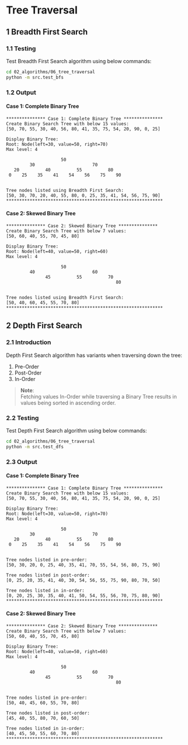 # Tree Traversal

## 1 Breadth First Search

### 1.1 Testing

Test Breadth First Search algorithm using below commands:

```sh
cd 02_algorithms/06_tree_traversal
python -m src.test_bfs
```

### 1.2 Output

#### Case 1: Complete Binary Tree

```log
*************** Case 1: Complete Binary Tree ***************
Create Binary Search Tree with below 15 values:
[50, 70, 55, 30, 40, 56, 80, 41, 35, 75, 54, 20, 90, 0, 25]

Display Binary Tree:
Root: Node(left=30, value=50, right=70)
Max level: 4

                     50
         30                      70
   20          40          55          80
 0    25    35    41    54    56    75    90


Tree nodes listed using Breadth First Search:
[50, 30, 70, 20, 40, 55, 80, 0, 25, 35, 41, 54, 56, 75, 90]
************************************************************
```

#### Case 2: Skewed Binary Tree

```log
*************** Case 2: Skewed Binary Tree ***************
Create Binary Search Tree with below 7 values:
[50, 60, 40, 55, 70, 45, 80]

Display Binary Tree:
Root: Node(left=40, value=50, right=60)
Max level: 4

                     50
         40                      60
               45          55          70
                                          80


Tree nodes listed using Breadth First Search:
[50, 40, 60, 45, 55, 70, 80]
************************************************************
```

## 2 Depth First Search

### 2.1 Introduction

Depth First Search algorithm has variants when traversing down the tree:

1. Pre-Order
2. Post-Order
3. In-Order

> **Note**:  
> Fetching values In-Order while traversing a Binary Tree results in values being sorted in ascending order.

### 2.2 Testing

Test Depth First Search algorithm using below commands:

```sh
cd 02_algorithms/06_tree_traversal
python -m src.test_dfs
```

### 2.3 Output

#### Case 1: Complete Binary Tree

```log
*************** Case 1: Complete Binary Tree ***************
Create Binary Search Tree with below 15 values:
[50, 70, 55, 30, 40, 56, 80, 41, 35, 75, 54, 20, 90, 0, 25]

Display Binary Tree:
Root: Node(left=30, value=50, right=70)
Max level: 4

                     50
         30                      70
   20          40          55          80
 0    25    35    41    54    56    75    90


Tree nodes listed in pre-order:
[50, 30, 20, 0, 25, 40, 35, 41, 70, 55, 54, 56, 80, 75, 90]

Tree nodes listed in post-order:
[0, 25, 20, 35, 41, 40, 30, 54, 56, 55, 75, 90, 80, 70, 50]

Tree nodes listed in in-order:
[0, 20, 25, 30, 35, 40, 41, 50, 54, 55, 56, 70, 75, 80, 90]
************************************************************
```

#### Case 2: Skewed Binary Tree

```log
*************** Case 2: Skewed Binary Tree ***************
Create Binary Search Tree with below 7 values:
[50, 60, 40, 55, 70, 45, 80]

Display Binary Tree:
Root: Node(left=40, value=50, right=60)
Max level: 4

                     50
         40                      60
               45          55          70
                                          80


Tree nodes listed in pre-order:
[50, 40, 45, 60, 55, 70, 80]

Tree nodes listed in post-order:
[45, 40, 55, 80, 70, 60, 50]

Tree nodes listed in in-order:
[40, 45, 50, 55, 60, 70, 80]
************************************************************
```
